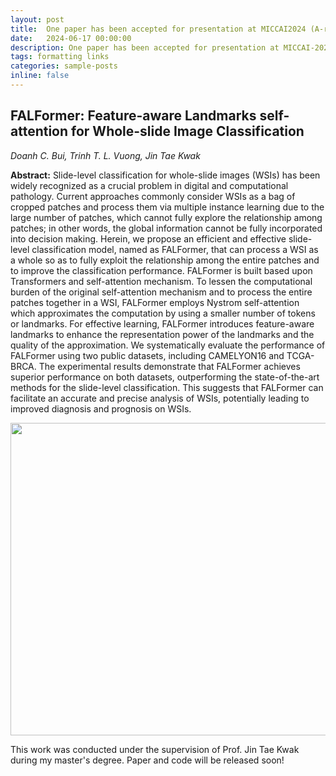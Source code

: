 ```yaml
---
layout: post
title:  One paper has been accepted for presentation at MICCAI2024 (A-ranked)
date:   2024-06-17 00:00:00
description: One paper has been accepted for presentation at MICCAI-2024 (A-ranked)
tags: formatting links
categories: sample-posts
inline: false
---
```


## FALFormer: Feature-aware Landmarks self-attention for Whole-slide Image Classification
*Doanh C. Bui, Trinh T. L. Vuong, Jin Tae Kwak*

**Abstract:** Slide-level classification for whole-slide images (WSIs) has been widely recognized as a crucial problem in digital and computational pathology. Current approaches commonly consider WSIs as a bag of cropped patches and process them via multiple instance learning due to the large number of patches, which cannot fully explore the relationship among patches; in other words, the global information cannot be fully incorporated into decision making. Herein, we propose an efficient and effective slide-level classification model, named as FALFormer, that can process a WSI as a whole so as to fully exploit the relationship among the entire patches and to improve the classification performance. FALFormer is built based upon Transformers and self-attention mechanism. To lessen the computational burden of the original self-attention mechanism and to process the entire patches together in a WSI, FALFormer employs Nystrom self-attention which approximates the computation by using a smaller number of tokens or landmarks. For effective learning, FALFormer introduces feature-aware landmarks to enhance the representation power of the landmarks and the quality of the approximation. We systematically evaluate the performance of FALFormer using two public datasets, including CAMELYON16 and TCGA-BRCA. The experimental results demonstrate that FALFormer achieves superior performance on both datasets, outperforming the state-of-the-art methods for the slide-level classification. This suggests that FALFormer can facilitate an accurate and precise analysis of WSIs, potentially leading to improved diagnosis and prognosis on WSIs.

<img src="https://caodoanh2001.github.io/assets/img/miccai2024.png" data-canonical-src="https://caodoanh2001.github.io/assets/img/miccai2024.png" width="750" height="500" />

This work was conducted under the supervision of Prof. Jin Tae Kwak during my master's degree. 
Paper and code will be released soon!
